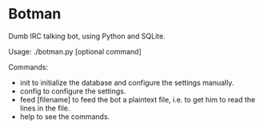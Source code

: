 # Botman
Dumb IRC talking bot, using Python and SQLite.

Usage: ./botman.py [optional command]

Commands:
* init to initialize the database and configure the settings manually.
* config to configure the settings.
* feed [filename] to feed the bot a plaintext file, i.e. to get him to read the lines in the file.
* help to see the commands.
